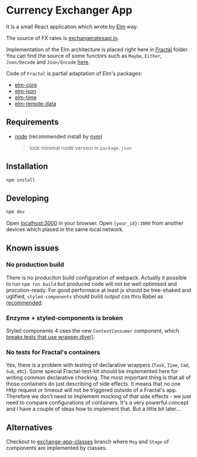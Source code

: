 # Currency Exchanger App

It is a small React application which wrote by [Elm][elm-lang] way.

The source of FX rates is [exchangeratesapi.io][exchangeratesapi.io].

Implementation of the Elm architecture is placed right here in [Fractal](/src/Fractal) folder.
You can find the source of some functors such as
`Maybe`, `Either`, `Json/Decode` and `Json/Encode` [here][owanturist-maybe].

Code of `Fractal` is partial adaptation of Elm's packages:
  - [elm-core][elm-core]
  - [elm-json][elm-json]
  - [elm-time][elm-time]
  - [elm-remote-data][elm-remote-data]

## Requirements
- [node][node-install] (recommended install by [nvm][nvm-install])
  > look minimal node version in `package.json`

## Installation
```bash
npm install
```

## Developing
```bash
npm dev
```

Open [localhost:3000](http://localhost:3000/) in your browser.
Open `{your_id}:3000` from another devices which plased in the same local network.

## Known issues

### No production build

There is no produciton build configuration of webpack.
Actually it possible to run `npm run build` but produced code will not be well optimised
and procution-ready.
For good performace at least js should be tree-shaked and uglified,
`styled-components` should build output css thru Babel as 
[recommended][styled-component-installation].

### Enzyme + styled-components is broken

Styled components 4 uses the new `ContextConsumer` component, 
which [breaks tests that use wrapper.dive()](https://github.com/airbnb/enzyme/issues/1647).

### No tests for Fractal's containers

Yes, there is a problem with testing of declarative wrappers (`Task`, `Time`, `Cmd`, `Sub`, etc).
Some special Fractal-test-kit should be implemented here for writing common 
declarative checking. The most important thing is that all of those containers do 
just describing of side effects. It means that no one Http request or timeout will not 
be triggered outside of a Fractal's app. Therefore we don't need to implement mocking of 
that side effects - we just need to compare configurations of containers.
It's a very powerful concept and I have a couple of ideas how to implement that.
But a little bit later...

## Alternatives

Checkout to [exchange-app-classes][exchange-app-classes] branch where `Msg` and `Stage`
of components are implemented by classes.

[exchangeratesapi.io]: https://exchangeratesapi.io
[elm-lang]: http://elm-lang.org
[owanturist-maybe]: https://github.com/owanturist/Maybe
[elm-core]: https://package.elm-lang.org/packages/elm/core/latest
[elm-json]: https://package.elm-lang.org/packages/elm/json/latest
[elm-time]: https://package.elm-lang.org/packages/elm/time/latest
[elm-remote-data]: https://package.elm-lang.org/packages/krisajenkins/remotedata/latest
[node-install]: https://nodejs.org/en/download/
[nvm-install]: https://github.com/creationix/nvm#installation
[styled-component-installation]: https://www.styled-components.com/docs/basics#installation
[exchange-app-classes]: https://github.com/owanturist/counter-elm-way/tree/exchange-app-classes
